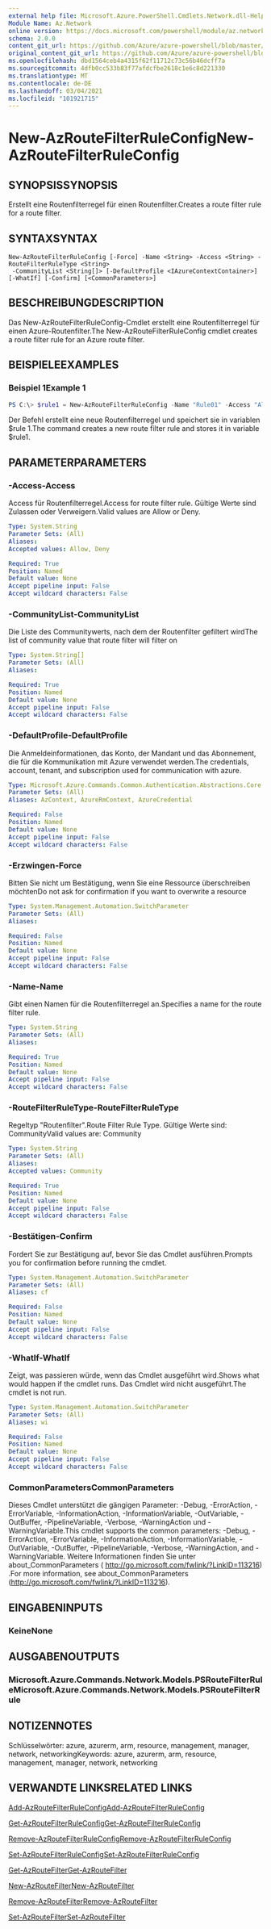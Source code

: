 ```yaml
---
external help file: Microsoft.Azure.PowerShell.Cmdlets.Network.dll-Help.xml
Module Name: Az.Network
online version: https://docs.microsoft.com/powershell/module/az.network/new-azroutefilterruleconfig
schema: 2.0.0
content_git_url: https://github.com/Azure/azure-powershell/blob/master/src/Network/Network/help/New-AzRouteFilterRuleConfig.md
original_content_git_url: https://github.com/Azure/azure-powershell/blob/master/src/Network/Network/help/New-AzRouteFilterRuleConfig.md
ms.openlocfilehash: dbd1564ceb4a4315f62f11712c73c56b46dcff7a
ms.sourcegitcommit: 4dfb0cc533b83f77afdcfbe2618c1e6c8d221330
ms.translationtype: MT
ms.contentlocale: de-DE
ms.lasthandoff: 03/04/2021
ms.locfileid: "101921715"
---
```

# <span data-ttu-id="4692c-101">New-AzRouteFilterRuleConfig</span><span class="sxs-lookup"><span data-stu-id="4692c-101">New-AzRouteFilterRuleConfig</span></span>

## <span data-ttu-id="4692c-102">SYNOPSIS</span><span class="sxs-lookup"><span data-stu-id="4692c-102">SYNOPSIS</span></span>
<span data-ttu-id="4692c-103">Erstellt eine Routenfilterregel für einen Routenfilter.</span><span class="sxs-lookup"><span data-stu-id="4692c-103">Creates a route filter rule for a route filter.</span></span>

## <span data-ttu-id="4692c-104">SYNTAX</span><span class="sxs-lookup"><span data-stu-id="4692c-104">SYNTAX</span></span>

```
New-AzRouteFilterRuleConfig [-Force] -Name <String> -Access <String> -RouteFilterRuleType <String>
 -CommunityList <String[]> [-DefaultProfile <IAzureContextContainer>] [-WhatIf] [-Confirm] [<CommonParameters>]
```

## <span data-ttu-id="4692c-105">BESCHREIBUNG</span><span class="sxs-lookup"><span data-stu-id="4692c-105">DESCRIPTION</span></span>
<span data-ttu-id="4692c-106">Das New-AzRouteFilterRuleConfig-Cmdlet erstellt eine Routenfilterregel für einen Azure-Routenfilter.</span><span class="sxs-lookup"><span data-stu-id="4692c-106">The New-AzRouteFilterRuleConfig cmdlet creates a route filter rule for an Azure route filter.</span></span>

## <span data-ttu-id="4692c-107">BEISPIELE</span><span class="sxs-lookup"><span data-stu-id="4692c-107">EXAMPLES</span></span>

### <span data-ttu-id="4692c-108">Beispiel 1</span><span class="sxs-lookup"><span data-stu-id="4692c-108">Example 1</span></span>
```powershell
PS C:\> $rule1 = New-AzRouteFilterRuleConfig -Name "Rule01" -Access "Allow" -RouteFilterRuleType "Community" -CommunityList "12076:5040"
```

<span data-ttu-id="4692c-109">Der Befehl erstellt eine neue Routenfilterregel und speichert sie in variablen $rule 1.</span><span class="sxs-lookup"><span data-stu-id="4692c-109">The command creates a new route filter rule and stores it in variable $rule1.</span></span>

## <span data-ttu-id="4692c-110">PARAMETER</span><span class="sxs-lookup"><span data-stu-id="4692c-110">PARAMETERS</span></span>

### <span data-ttu-id="4692c-111">-Access</span><span class="sxs-lookup"><span data-stu-id="4692c-111">-Access</span></span>
<span data-ttu-id="4692c-112">Access für Routenfilterregel.</span><span class="sxs-lookup"><span data-stu-id="4692c-112">Access for route filter rule.</span></span>
<span data-ttu-id="4692c-113">Gültige Werte sind Zulassen oder Verweigern.</span><span class="sxs-lookup"><span data-stu-id="4692c-113">Valid values are Allow or Deny.</span></span>

```yaml
Type: System.String
Parameter Sets: (All)
Aliases:
Accepted values: Allow, Deny

Required: True
Position: Named
Default value: None
Accept pipeline input: False
Accept wildcard characters: False
```

### <span data-ttu-id="4692c-114">-CommunityList</span><span class="sxs-lookup"><span data-stu-id="4692c-114">-CommunityList</span></span>
<span data-ttu-id="4692c-115">Die Liste des Communitywerts, nach dem der Routenfilter gefiltert wird</span><span class="sxs-lookup"><span data-stu-id="4692c-115">The list of community value that route filter will filter on</span></span>

```yaml
Type: System.String[]
Parameter Sets: (All)
Aliases:

Required: True
Position: Named
Default value: None
Accept pipeline input: False
Accept wildcard characters: False
```

### <span data-ttu-id="4692c-116">-DefaultProfile</span><span class="sxs-lookup"><span data-stu-id="4692c-116">-DefaultProfile</span></span>
<span data-ttu-id="4692c-117">Die Anmeldeinformationen, das Konto, der Mandant und das Abonnement, die für die Kommunikation mit Azure verwendet werden.</span><span class="sxs-lookup"><span data-stu-id="4692c-117">The credentials, account, tenant, and subscription used for communication with azure.</span></span>

```yaml
Type: Microsoft.Azure.Commands.Common.Authentication.Abstractions.Core.IAzureContextContainer
Parameter Sets: (All)
Aliases: AzContext, AzureRmContext, AzureCredential

Required: False
Position: Named
Default value: None
Accept pipeline input: False
Accept wildcard characters: False
```

### <span data-ttu-id="4692c-118">-Erzwingen</span><span class="sxs-lookup"><span data-stu-id="4692c-118">-Force</span></span>
<span data-ttu-id="4692c-119">Bitten Sie nicht um Bestätigung, wenn Sie eine Ressource überschreiben möchten</span><span class="sxs-lookup"><span data-stu-id="4692c-119">Do not ask for confirmation if you want to overwrite a resource</span></span>

```yaml
Type: System.Management.Automation.SwitchParameter
Parameter Sets: (All)
Aliases:

Required: False
Position: Named
Default value: None
Accept pipeline input: False
Accept wildcard characters: False
```

### <span data-ttu-id="4692c-120">-Name</span><span class="sxs-lookup"><span data-stu-id="4692c-120">-Name</span></span>
<span data-ttu-id="4692c-121">Gibt einen Namen für die Routenfilterregel an.</span><span class="sxs-lookup"><span data-stu-id="4692c-121">Specifies a name for the route filter rule.</span></span>

```yaml
Type: System.String
Parameter Sets: (All)
Aliases:

Required: True
Position: Named
Default value: None
Accept pipeline input: False
Accept wildcard characters: False
```

### <span data-ttu-id="4692c-122">-RouteFilterRuleType</span><span class="sxs-lookup"><span data-stu-id="4692c-122">-RouteFilterRuleType</span></span>
<span data-ttu-id="4692c-123">Regeltyp "Routenfilter".</span><span class="sxs-lookup"><span data-stu-id="4692c-123">Route Filter Rule Type.</span></span>
<span data-ttu-id="4692c-124">Gültige Werte sind: Community</span><span class="sxs-lookup"><span data-stu-id="4692c-124">Valid values are: Community</span></span>

```yaml
Type: System.String
Parameter Sets: (All)
Aliases:
Accepted values: Community

Required: True
Position: Named
Default value: None
Accept pipeline input: False
Accept wildcard characters: False
```

### <span data-ttu-id="4692c-125">-Bestätigen</span><span class="sxs-lookup"><span data-stu-id="4692c-125">-Confirm</span></span>
<span data-ttu-id="4692c-126">Fordert Sie zur Bestätigung auf, bevor Sie das Cmdlet ausführen.</span><span class="sxs-lookup"><span data-stu-id="4692c-126">Prompts you for confirmation before running the cmdlet.</span></span>

```yaml
Type: System.Management.Automation.SwitchParameter
Parameter Sets: (All)
Aliases: cf

Required: False
Position: Named
Default value: None
Accept pipeline input: False
Accept wildcard characters: False
```

### <span data-ttu-id="4692c-127">-WhatIf</span><span class="sxs-lookup"><span data-stu-id="4692c-127">-WhatIf</span></span>
<span data-ttu-id="4692c-128">Zeigt, was passieren würde, wenn das Cmdlet ausgeführt wird.</span><span class="sxs-lookup"><span data-stu-id="4692c-128">Shows what would happen if the cmdlet runs.</span></span> <span data-ttu-id="4692c-129">Das Cmdlet wird nicht ausgeführt.</span><span class="sxs-lookup"><span data-stu-id="4692c-129">The cmdlet is not run.</span></span>

```yaml
Type: System.Management.Automation.SwitchParameter
Parameter Sets: (All)
Aliases: wi

Required: False
Position: Named
Default value: None
Accept pipeline input: False
Accept wildcard characters: False
```

### <span data-ttu-id="4692c-130">CommonParameters</span><span class="sxs-lookup"><span data-stu-id="4692c-130">CommonParameters</span></span>
<span data-ttu-id="4692c-131">Dieses Cmdlet unterstützt die gängigen Parameter: -Debug, -ErrorAction, -ErrorVariable, -InformationAction, -InformationVariable, -OutVariable, -OutBuffer, -PipelineVariable, -Verbose, -WarningAction und -WarningVariable.</span><span class="sxs-lookup"><span data-stu-id="4692c-131">This cmdlet supports the common parameters: -Debug, -ErrorAction, -ErrorVariable, -InformationAction, -InformationVariable, -OutVariable, -OutBuffer, -PipelineVariable, -Verbose, -WarningAction, and -WarningVariable.</span></span> <span data-ttu-id="4692c-132">Weitere Informationen finden Sie unter about_CommonParameters ( http://go.microsoft.com/fwlink/?LinkID=113216) .</span><span class="sxs-lookup"><span data-stu-id="4692c-132">For more information, see about_CommonParameters (http://go.microsoft.com/fwlink/?LinkID=113216).</span></span>

## <span data-ttu-id="4692c-133">EINGABEN</span><span class="sxs-lookup"><span data-stu-id="4692c-133">INPUTS</span></span>

### <span data-ttu-id="4692c-134">Keine</span><span class="sxs-lookup"><span data-stu-id="4692c-134">None</span></span>

## <span data-ttu-id="4692c-135">AUSGABEN</span><span class="sxs-lookup"><span data-stu-id="4692c-135">OUTPUTS</span></span>

### <span data-ttu-id="4692c-136">Microsoft.Azure.Commands.Network.Models.PSRouteFilterRule</span><span class="sxs-lookup"><span data-stu-id="4692c-136">Microsoft.Azure.Commands.Network.Models.PSRouteFilterRule</span></span>

## <span data-ttu-id="4692c-137">NOTIZEN</span><span class="sxs-lookup"><span data-stu-id="4692c-137">NOTES</span></span>
<span data-ttu-id="4692c-138">Schlüsselwörter: azure, azurerm, arm, resource, management, manager, network, networking</span><span class="sxs-lookup"><span data-stu-id="4692c-138">Keywords: azure, azurerm, arm, resource, management, manager, network, networking</span></span>

## <span data-ttu-id="4692c-139">VERWANDTE LINKS</span><span class="sxs-lookup"><span data-stu-id="4692c-139">RELATED LINKS</span></span>

[<span data-ttu-id="4692c-140">Add-AzRouteFilterRuleConfig</span><span class="sxs-lookup"><span data-stu-id="4692c-140">Add-AzRouteFilterRuleConfig</span></span>](./Add-AzRouteFilterRuleConfig.md)

[<span data-ttu-id="4692c-141">Get-AzRouteFilterRuleConfig</span><span class="sxs-lookup"><span data-stu-id="4692c-141">Get-AzRouteFilterRuleConfig</span></span>](./Get-AzRouteFilterRuleConfig.md)

[<span data-ttu-id="4692c-142">Remove-AzRouteFilterRuleConfig</span><span class="sxs-lookup"><span data-stu-id="4692c-142">Remove-AzRouteFilterRuleConfig</span></span>](./Remove-AzRouteFilterRuleConfig.md)

[<span data-ttu-id="4692c-143">Set-AzRouteFilterRuleConfig</span><span class="sxs-lookup"><span data-stu-id="4692c-143">Set-AzRouteFilterRuleConfig</span></span>](./Set-AzRouteFilterRuleConfig.md)

[<span data-ttu-id="4692c-144">Get-AzRouteFilter</span><span class="sxs-lookup"><span data-stu-id="4692c-144">Get-AzRouteFilter</span></span>](./Get-AzRouteFilter.md)

[<span data-ttu-id="4692c-145">New-AzRouteFilter</span><span class="sxs-lookup"><span data-stu-id="4692c-145">New-AzRouteFilter</span></span>](./New-AzRouteFilter.md)

[<span data-ttu-id="4692c-146">Remove-AzRouteFilter</span><span class="sxs-lookup"><span data-stu-id="4692c-146">Remove-AzRouteFilter</span></span>](./Remove-AzRouteFilter.md)

[<span data-ttu-id="4692c-147">Set-AzRouteFilter</span><span class="sxs-lookup"><span data-stu-id="4692c-147">Set-AzRouteFilter</span></span>](./Set-AzRouteFilter.md)
